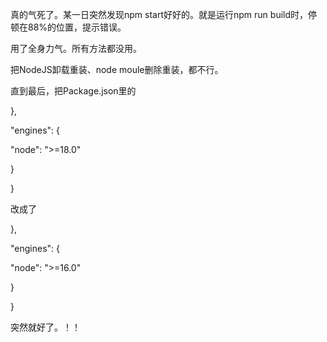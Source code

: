 真的气死了。某一日突然发现npm start好好的。就是运行npm run build时，停顿在88%的位置，提示错误。



用了全身力气。所有方法都没用。

把NodeJS卸载重装、node moule删除重装，都不行。



直到最后，把Package.json里的



 },

 "engines": {

  "node": ">=18.0"

 }

}



改成了

},

 "engines": {

  "node": ">=16.0"

 }

}





突然就好了。！！